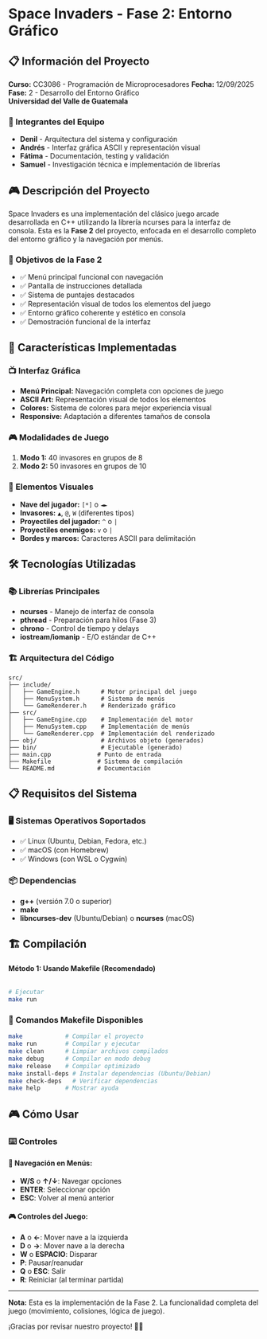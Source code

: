 # Space Invaders - Fase 2: Entorno Gráfico

## 📋 Información del Proyecto

**Curso:** CC3086 - Programación de Microprocesadores 
**Fecha:** 12/09/2025  
**Fase:** 2 - Desarrollo del Entorno Gráfico  
**Universidad del Valle de Guatemala**

### 👥 Integrantes del Equipo
- **Denil** - Arquitectura del sistema y configuración
- **Andrés** - Interfaz gráfica ASCII y representación visual
- **Fátima** - Documentación, testing y validación
- **Samuel** - Investigación técnica e implementación de librerías

## 🎮 Descripción del Proyecto

Space Invaders es una implementación del clásico juego arcade desarrollada en C++ utilizando la librería ncurses para la interfaz de consola. Esta es la **Fase 2** del proyecto, enfocada en el desarrollo completo del entorno gráfico y la navegación por menús.

### 🎯 Objetivos de la Fase 2
- ✅ Menú principal funcional con navegación
- ✅ Pantalla de instrucciones detallada
- ✅ Sistema de puntajes destacados
- ✅ Representación visual de todos los elementos del juego
- ✅ Entorno gráfico coherente y estético en consola
- ✅ Demostración funcional de la interfaz

## 🚀 Características Implementadas

### 📺 Interfaz Gráfica
- **Menú Principal:** Navegación completa con opciones de juego
- **ASCII Art:** Representación visual de todos los elementos
- **Colores:** Sistema de colores para mejor experiencia visual
- **Responsive:** Adaptación a diferentes tamaños de consola

### 🎮 Modalidades de Juego
1. **Modo 1:** 40 invasores en grupos de 8
2. **Modo 2:** 50 invasores en grupos de 10

### 🎨 Elementos Visuales
- **Nave del jugador:** `[*]` o `◄►`
- **Invasores:** `▲`, `@`, `W` (diferentes tipos)
- **Proyectiles del jugador:** `^` o `|`
- **Proyectiles enemigos:** `v` o `|`
- **Bordes y marcos:** Caracteres ASCII para delimitación

## 🛠️ Tecnologías Utilizadas

### 📚 Librerías Principales
- **ncurses** - Manejo de interfaz de consola
- **pthread** - Preparación para hilos (Fase 3)
- **chrono** - Control de tiempo y delays
- **iostream/iomanip** - E/O estándar de C++

### 🏗️ Arquitectura del Código
```
src/
├── include/
│   ├── GameEngine.h      # Motor principal del juego
│   ├── MenuSystem.h      # Sistema de menús
│   └── GameRenderer.h    # Renderizado gráfico
├── src/
│   ├── GameEngine.cpp    # Implementación del motor
│   ├── MenuSystem.cpp    # Implementación de menús
│   └── GameRenderer.cpp  # Implementación del renderizado
├── obj/                  # Archivos objeto (generados)
├── bin/                  # Ejecutable (generado)
├── main.cpp             # Punto de entrada
├── Makefile             # Sistema de compilación
└── README.md            # Documentación
```

## 📋 Requisitos del Sistema

### 🖥️ Sistemas Operativos Soportados
- ✅ Linux (Ubuntu, Debian, Fedora, etc.)
- ✅ macOS (con Homebrew)
- ✅ Windows (con WSL o Cygwin)

### 📦 Dependencias
- **g++** (versión 7.0 o superior)
- **make**
- **libncurses-dev** (Ubuntu/Debian) o **ncurses** (macOS)

## 🏗️ Compilación

#### Método 1: Usando Makefile (Recomendado)
```bash

# Ejecutar
make run
```

### 🎯 Comandos Makefile Disponibles
```bash
make            # Compilar el proyecto
make run        # Compilar y ejecutar
make clean      # Limpiar archivos compilados
make debug      # Compilar en modo debug
make release    # Compilar optimizado
make install-deps # Instalar dependencias (Ubuntu/Debian)
make check-deps   # Verificar dependencias
make help       # Mostrar ayuda
```

## 🎮 Cómo Usar

### ⌨️ Controles

#### 📱 Navegación en Menús:
- **W/S** o **↑/↓**: Navegar opciones
- **ENTER**: Seleccionar opción
- **ESC**: Volver al menú anterior

#### 🎮 Controles del Juego:
- **A** o **←**: Mover nave a la izquierda
- **D** o **→**: Mover nave a la derecha
- **W** o **ESPACIO**: Disparar
- **P**: Pausar/reanudar
- **Q** o **ESC**: Salir
- **R**: Reiniciar (al terminar partida)

---

**Nota:** Esta es la implementación de la Fase 2. La funcionalidad completa del juego (movimiento, colisiones, lógica de juego).


¡Gracias por revisar nuestro proyecto! 🚀👾
